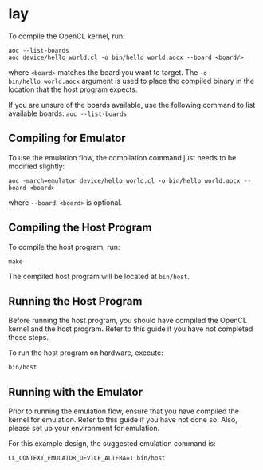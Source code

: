 # Iay

To compile the OpenCL kernel, run:
```
aoc --list-boards
aoc device/hello_world.cl -o bin/hello_world.aocx --board <board/>
```
where ```<board>``` matches the board you want to target.
The ```-o bin/hello_world.aocx``` argument is used to place the compiled binary in the location that the host program expects.

If you are unsure of the boards available, use the following command to list available boards: ```aoc --list-boards```

## Compiling for Emulator ##

To use the emulation flow, the compilation command just needs to be modified slightly:
```
aoc -march=emulator device/hello_world.cl -o bin/hello_world.aocx --board <board>
```
where ```--board <board>``` is optional.

## Compiling the Host Program ##

To compile the host program, run:
```
make
```
The compiled host program will be located at ```bin/host```.

## Running the Host Program ##

Before running the host program, you should have compiled the OpenCL kernel and the host program. Refer to this guide if you have not completed those steps.

To run the host program on hardware, execute:
```
bin/host
```
## Running with the Emulator ##

Prior to running the emulation flow, ensure that you have compiled the kernel for emulation. Refer to this guide if you have not done so. Also, please set up your environment for emulation.

For this example design, the suggested emulation command is:
```
CL_CONTEXT_EMULATOR_DEVICE_ALTERA=1 bin/host
```
